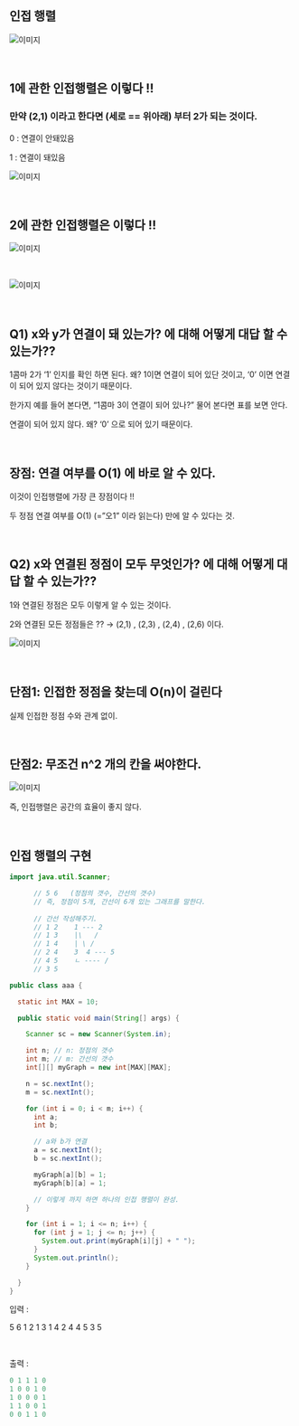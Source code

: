 ## 인접 행렬

![이미지](/programming/img/인접1.PNG)

<br/>

## 1에 관한 인접행렬은 이렇다 !!

### 만약 (2,1) 이라고 한다면 (세로 == 위아래) 부터 2가 되는 것이다.

0 : 연결이 안돼있음

1 : 연결이 돼있음

![이미지](/programming/img/인접2.PNG)


<br/>

## 2에 관한 인접행렬은 이렇다 !!

![이미지](/programming/img/인접3.PNG)

<br/>

![이미지](/programming/img/인접4.PNG)

<br/>

## Q1) x와 y가 연결이 돼 있는가? 에 대해 어떻게 대답 할 수 있는가??

1콤마 2가 ‘1’ 인지를 확인 하면 된다. 왜? 1이면 연결이 되어 있단 것이고, ‘0’ 이면 연결이 되어 있지 않다는 것이기 때문이다.

한가지 예를 들어 본다면, “1콤마 3이 연결이 되어 있나?” 물어 본다면 표를 보면 안다.

연결이 되어 있지 않다. 왜? ‘0’ 으로 되어 있기 때문이다.

<br/>

## 장점: 연결 여부를 O(1) 에 바로 알 수 있다.

이것이 인접행렬에 가장 큰 장점이다 !! 

두 정점 연결 여부를 O(1) (=”오1” 이라 읽는다) 만에 알 수 있다는 것.

<br/>

## Q2) x와 연결된 정점이 모두 무엇인가? 에 대해 어떻게 대답 할 수 있는가??

1와 연결된 정점은 모두 이렇게 알 수 있는 것이다.

2와 연결된 모든 정점들은 ?? → (2,1) , (2,3) , (2,4) , (2,6) 이다.

![이미지](/programming/img/인접5.PNG)

<br/>

## 단점1: 인접한 정점을 찾는데 O(n)이 걸린다

실제 인접한 정점 수와 관계 없이.

<br/>

## 단점2: 무조건 n^2 개의 칸을 써야한다.

![이미지](/programming/img/인접6.PNG)

즉, 인접행렬은 공간의 효율이 좋지 않다.

<br/>


## 인접 행렬의 구현


```java
import java.util.Scanner;

      // 5 6   (정점의 갯수, 간선의 갯수)
      // 즉, 정점이 5개, 간선이 6개 있는 그래프를 말한다. 
      
      // 간선 작성해주기.
      // 1 2    1 --- 2
      // 1 3    |\   /
      // 1 4    | \ /
      // 2 4    3  4 --- 5 
      // 4 5    ㄴ ---- /
      // 3 5

public class aaa {

  static int MAX = 10;

  public static void main(String[] args) {

    Scanner sc = new Scanner(System.in);

    int n; // n: 정점의 갯수
    int m; // m: 간선의 갯수
    int[][] myGraph = new int[MAX][MAX];

    n = sc.nextInt();
    m = sc.nextInt();

    for (int i = 0; i < m; i++) {
      int a;
      int b;

      // a와 b가 연결
      a = sc.nextInt();
      b = sc.nextInt();

      myGraph[a][b] = 1;
      myGraph[b][a] = 1;

      // 이렇게 까지 하면 하나의 인접 행렬이 완성.
    }

    for (int i = 1; i <= n; i++) {
      for (int j = 1; j <= n; j++) {
        System.out.print(myGraph[i][j] + " ");
      }
      System.out.println();
    }

  }
}
```



입력 : 

5 6
1 2
1 3
1 4
2 4
4 5
3 5

<br/>

출력 :

```java
0 1 1 1 0
1 0 0 1 0
1 0 0 0 1
1 1 0 0 1
0 0 1 1 0
```